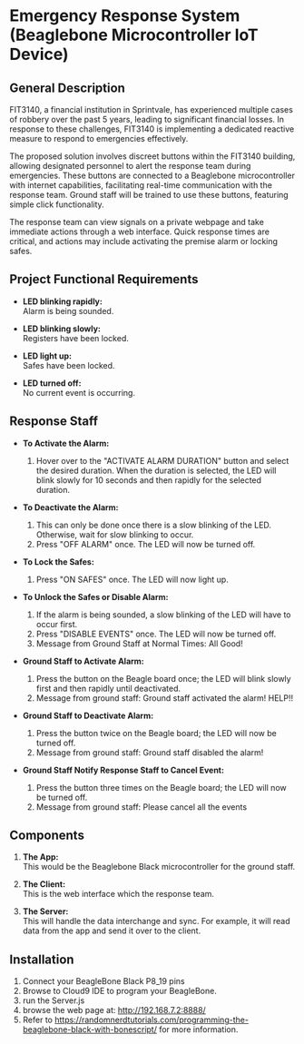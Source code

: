 # Emergency Response System (Beaglebone Microcontroller IoT Device)

## General Description

FIT3140, a financial institution in Sprintvale, has experienced multiple cases of robbery over the past 5 years, leading to significant financial losses. In response to these challenges, FIT3140 is implementing a dedicated reactive measure to respond to emergencies effectively.

The proposed solution involves discreet buttons within the FIT3140 building, allowing designated personnel to alert the response team during emergencies. These buttons are connected to a Beaglebone microcontroller with internet capabilities, facilitating real-time communication with the response team. Ground staff will be trained to use these buttons, featuring simple click functionality.

The response team can view signals on a private webpage and take immediate actions through a web interface. Quick response times are critical, and actions may include activating the premise alarm or locking safes.

## Project Functional Requirements 


- **LED blinking rapidly:**     
Alarm is being sounded.    

- **LED blinking slowly:**     
Registers have been locked.    

- **LED light up:**     
Safes have been locked.    

- **LED turned off:**     
No current event is occurring.    


## Response Staff

- **To Activate the Alarm:**
    1. Hover over to the "ACTIVATE ALARM DURATION" button and select the desired duration. When the duration is selected, the LED will blink slowly for 10 seconds and then rapidly for the selected duration.

- **To Deactivate the Alarm:**
    1. This can only be done once there is a slow blinking of the LED. Otherwise, wait for slow blinking to occur.
    2. Press "OFF ALARM" once. The LED will now be turned off.

- **To Lock the Safes:**
    1. Press "ON SAFES" once. The LED will now light up.

- **To Unlock the Safes or Disable Alarm:**
    1. If the alarm is being sounded, a slow blinking of the LED will have to occur first.
    2. Press "DISABLE EVENTS" once. The LED will now be turned off. 
    3. Message from Ground Staff at Normal Times: All Good!

- **Ground Staff to Activate Alarm:**
    1. Press the button on the Beagle board once; the LED will blink slowly first and then rapidly until deactivated.
    2. Message from ground staff: Ground staff activated the alarm! HELP!!

- **Ground Staff to Deactivate Alarm:**
    1. Press the button twice on the Beagle board; the LED will now be turned off.
    2. Message from ground staff: Ground staff disabled the alarm!

- **Ground Staff Notify Response Staff to Cancel Event:**
    1. Press the button three times on the Beagle board; the LED will now be turned off.
    2. Message from ground staff: Please cancel all the events


   

## Components
1. **The App:**    
 This would be the Beaglebone Black microcontroller for the ground staff.

2. **The Client:**    
This is the web interface which the response team.

3. **The Server:**     
This will handle the data interchange and sync. For example, it will read data from the app and send it over to the client.

## Installation
1. Connect your BeagleBone Black P8_19 pins
2. Browse to Cloud9 IDE to program your BeagleBone.
3. run the Server.js 
4. browse the web page at: http://192.168.7.2:8888/
5. Refer to https://randomnerdtutorials.com/programming-the-beaglebone-black-with-bonescript/ for more information.